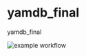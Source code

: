 # yamdb_final
yamdb_final

![example workflow](https://github.com/<OWNER>/<REPOSITORY>/actions/workflows/<WORKFLOW_FILE>/badge.svg)
